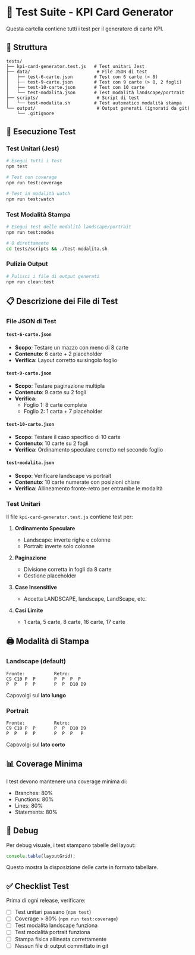# 🧪 Test Suite - KPI Card Generator

Questa cartella contiene tutti i test per il generatore di carte KPI.

## 📁 Struttura

```
tests/
├── kpi-card-generator.test.js   # Test unitari Jest
├── data/                         # File JSON di test
│   ├── test-6-carte.json        # Test con 6 carte (< 8)
│   ├── test-9-carte.json        # Test con 9 carte (> 8, 2 fogli)
│   ├── test-10-carte.json       # Test con 10 carte
│   └── test-modalita.json       # Test modalità landscape/portrait
├── scripts/                      # Script di test
│   └── test-modalita.sh         # Test automatico modalità stampa
└── output/                       # Output generati (ignorati da git)
    └── .gitignore
```

## 🚀 Esecuzione Test

### Test Unitari (Jest)

```bash
# Esegui tutti i test
npm test

# Test con coverage
npm run test:coverage

# Test in modalità watch
npm run test:watch
```

### Test Modalità Stampa

```bash
# Esegui test delle modalità landscape/portrait
npm run test:modes

# O direttamente
cd tests/scripts && ./test-modalita.sh
```

### Pulizia Output

```bash
# Pulisci i file di output generati
npm run clean:test
```

## 📋 Descrizione dei File di Test

### File JSON di Test

#### `test-6-carte.json`
- **Scopo**: Testare un mazzo con meno di 8 carte
- **Contenuto**: 6 carte + 2 placeholder
- **Verifica**: Layout corretto su singolo foglio

#### `test-9-carte.json`
- **Scopo**: Testare paginazione multipla
- **Contenuto**: 9 carte su 2 fogli
- **Verifica**: 
  - Foglio 1: 8 carte complete
  - Foglio 2: 1 carta + 7 placeholder

#### `test-10-carte.json`
- **Scopo**: Testare il caso specifico di 10 carte
- **Contenuto**: 10 carte su 2 fogli
- **Verifica**: Ordinamento speculare corretto nel secondo foglio

#### `test-modalita.json`
- **Scopo**: Verificare landscape vs portrait
- **Contenuto**: 10 carte numerate con posizioni chiare
- **Verifica**: Allineamento fronte-retro per entrambe le modalità

### Test Unitari

Il file `kpi-card-generator.test.js` contiene test per:

1. **Ordinamento Speculare**
   - Landscape: inverte righe e colonne
   - Portrait: inverte solo colonne

2. **Paginazione**
   - Divisione corretta in fogli da 8 carte
   - Gestione placeholder

3. **Case Insensitive**
   - Accetta LANDSCAPE, landscape, LandScape, etc.

4. **Casi Limite**
   - 1 carta, 5 carte, 8 carte, 16 carte, 17 carte

## 🖨️ Modalità di Stampa

### Landscape (default)
```
Fronte:           Retro:
C9 C10 P  P       P  P  P  P
P  P   P  P       P  P  D10 D9
```
Capovolgi sul **lato lungo**

### Portrait
```
Fronte:           Retro:
C9 C10 P  P       P  P  D10 D9
P  P   P  P       P  P  P   P
```
Capovolgi sul **lato corto**

## 📊 Coverage Minima

I test devono mantenere una coverage minima di:
- Branches: 80%
- Functions: 80%
- Lines: 80%
- Statements: 80%

## 🐛 Debug

Per debug visuale, i test stampano tabelle del layout:

```javascript
console.table(layoutGrid);
```

Questo mostra la disposizione delle carte in formato tabellare.

## ✅ Checklist Test

Prima di ogni release, verificare:

- [ ] Test unitari passano (`npm test`)
- [ ] Coverage > 80% (`npm run test:coverage`)
- [ ] Test modalità landscape funziona
- [ ] Test modalità portrait funziona
- [ ] Stampa fisica allineata correttamente
- [ ] Nessun file di output committato in git
